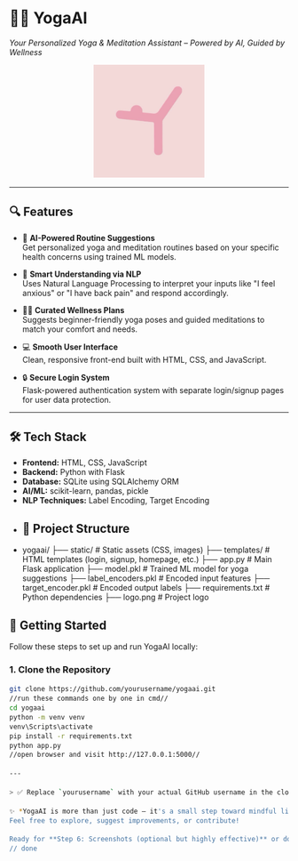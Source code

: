 # 🧘‍♀️ YogaAI

*Your Personalized Yoga & Meditation Assistant – Powered by AI, Guided by Wellness*
<p align="center">
  <img src="logo.png" alt="YogaAI Logo" width="200"/>
</p>

---

## 🔍 Features

- 🤖 **AI-Powered Routine Suggestions**  
  Get personalized yoga and meditation routines based on your specific health concerns using trained ML models.

- 💬 **Smart Understanding via NLP**  
  Uses Natural Language Processing to interpret your inputs like "I feel anxious" or "I have back pain" and respond accordingly.

- 🧘‍♂️ **Curated Wellness Plans**  
  Suggests beginner-friendly yoga poses and guided meditations to match your comfort and needs.

- 💻 **Smooth User Interface**  
  Clean, responsive front-end built with HTML, CSS, and JavaScript.

- 🔒 **Secure Login System**  
  Flask-powered authentication system with separate login/signup pages for user data protection.

---
## 🛠️ Tech Stack

- **Frontend:** HTML, CSS, JavaScript  
- **Backend:** Python with Flask  
- **Database:** SQLite using SQLAlchemy ORM  
- **AI/ML:** scikit-learn, pandas, pickle  
- **NLP Techniques:** Label Encoding, Target Encoding
- ## 📁 Project Structure
- yogaai/
├── static/ # Static assets (CSS, images)
├── templates/ # HTML templates (login, signup, homepage, etc.)
├── app.py # Main Flask application
├── model.pkl # Trained ML model for yoga suggestions
├── label_encoders.pkl # Encoded input features
├── target_encoder.pkl # Encoded output labels
├── requirements.txt # Python dependencies
├── logo.png # Project logo

## 🚀 Getting Started

Follow these steps to set up and run YogaAI locally:

### 1. Clone the Repository

```bash
git clone https://github.com/yourusername/yogaai.git
//run these commands one by one in cmd//
cd yogaai
python -m venv venv
venv\Scripts\activate
pip install -r requirements.txt
python app.py
//open browser and visit http://127.0.0.1:5000//

---

> ✅ Replace `yourusername` with your actual GitHub username in the clone link.

✨ *YogaAI is more than just code — it's a small step toward mindful living through intelligent tech.*  
Feel free to explore, suggest improvements, or contribute!

Ready for **Step 6: Screenshots (optional but highly effective)** or do you want to skip it and go to the next?
// done










